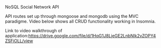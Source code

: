 NoSQL Social Network API

API routes set up through mongoose and mongodb using the MVC paradigme.  Video below shows all CRUD functionality working in Insomnia.

Link to video walkthrough of application:https://drive.google.com/file/d/1HqG1J8LjeGE2LnbNlk2vZOPY4ZSFiOLL/view
